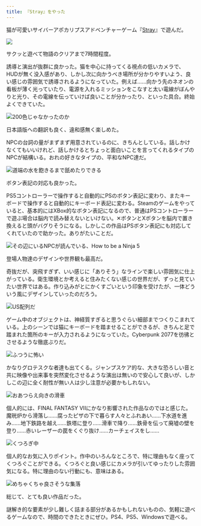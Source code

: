 ```yaml
---
title: 『Stray』をやった
---
```

猫が可愛いサイバーアポカリプスアドベンチャーゲーム『[Stray](https://store.steampowered.com/app/1332010/Stray/?l=japanese)』で遊んだ。

![](https://lh6.googleusercontent.com/EiPEhSXLJPdHPeH4EKbFnAL0ElsLkDFkRTbsmXg3gh0uczCX9MVKZtrkE-fuDQZwKHMNegnQO8fcP9DgE-REwRjYWlOk1BLbaTs2ry-hl_AuaoICx2-4_U35LAab7NNNCFJNE6OYHd12CM90a7Zoe8MTIr54V_cEXJnFhj71DkZAW5mb8Z1hgNFTYv_Qwg)

サクッと遊べて物語のクリアまで7時間程度。

誘導と演出が抜群に良かった。猫を中心に持ってくる視点の低いカメラで、HUDが無く没入感があり、しかし次に向かうべき場所が分かりやすいよう、良い感じの雰囲気で誘導されるようになっていた。例えば……向かう先のネオンの看板が薄く光っていたり、電源を入れるミッションをこなすと太い電線がぼんやりと光り、その電線を伝っていけば良いことが分かったり、といった具合。終始よくできていた。

![](https://lh6.googleusercontent.com/lNnPP6UIYL2gHYZmDsTJFxJY_PQaaps4NFwTLEvp0v-WHKO-CKSwXW_vaLihiR8HXYZub0aelTYy5d0rH2vBJ6WutidmzDF-IlAWLE6EaRTeCBLopyyRHP930f1OBXk7wX2dtPDayUQJRgutvGGB9i2wlYZzG7wTFhsphJYa3A0HCYeMPNn446Xj24bQeg "200色じゃなかったのか")

日本語版への翻訳も良く、違和感無く楽しめた。

NPCの台詞の量がまずまず用意されているのに、きちんとしている。話しかけなくてもいいけれど、話しかけるとちょっと面白いことを言ってくれるタイプのNPCが結構いる。おれの好きなタイプの、平和なNPC達だ。

![](https://lh6.googleusercontent.com/tvkDSUv92GBgerBc3H0UdZB0xfQeQU4XjbuDmKS77njsr8GCPuTRiEXN_saA6mqYPxnRRwOhC7Kl171-QVvoEgkV-Na1XTijScVZCZBPZb5UD-03QCtlQjy087VZ7nIRs0c8NT0WqSMbs210b_Qo-Ef1Gf6mJUwuzv8pMg1Yh2JMyJvANUm9M_r6hIyWug "道端の水を飽きるまで舐めたりできる")

ボタン表記の対応も良かった。

PS5コントローラーで操作すると自動的にPSのボタン表記に変わり、またキーボードで操作すると自動的にキーボード表記に変わる。Steamのゲームをやっていると、基本的にはXBox的なボタン表記になるので、普通はPSコントローラーで遊ぶ場合は脳内で読み替えないといけない。✕ボタンとXボタンを脳内で置き換えると頭がバグりそうになる。しかしこの作品はPSボタン表記にも対応してくれていたので助かった。ありがたいことだ。

![](https://lh3.googleusercontent.com/VRzd4X33aS3WK_ylg0sNvoxuJU7_prdrTtsGPCG5Zcr1dXRhHkJh3J-nDLKF_7fJo4QNPm7GGT6om2VP8qkGsbJ7KqmIQOBoSZyrAHUBfO3ksPbPw4afjmZ5a_liSiwwWlEjaqvcwdkb6NjPafaXAUq6Z1jmXGwq5iCvrhtjf-hgHL1DomkB8DxkUTakEw "その辺にいるNPCが読んでいる、How to be a Ninja 5")

登場人物達のデザインや世界観も最高だ。

奇抜だが、突飛すぎず、いい感じに「ありそう」なラインで楽しい雰囲気に仕上がっている。衛生環境とか考えると住みたくない感じの世界だが、ずっと見ていたい世界ではある。作り込みがとにかくすごいという印象を受けたが、一体どういう風にデザインしていったのだろう。

![](https://lh3.googleusercontent.com/FLn_eDcBvYfyfmNnI1QZq0mqJFl6EriGMXk5RY1r0V40MYBxY-FEfmYGFff2RmFxtesI_hSZPtymM3C733Bv6s_QDf7bsM1qKKfFDtSbm8ctvd95TaA4-TR0Ck16Oq1tAghMnNVUSp1nsvwyio_6dbedGTxIkTvB30yIFNqTsFbM159pDyUzEqzhlUweRg "US配列だ")

ゲーム中のオブジェクトは、神経質すぎると思うぐらい細部までつくりこまれている。上のシーンでは猫にキーボードを踏ませることができるが、きちんと足で踏まれた箇所のキーが入力されるようになっていた。Cyberpunk 2077を彷彿とさせるような徹底ぶりだ。

![](https://lh6.googleusercontent.com/_c5KODTHE9KXymFsV46w-RtWnVH75qYKhcgGjduBJQC4uEKk1Sk52kAuKQWVjGJ48cUUm6qmOBNv-4drKV8ZU-IR9aWbQjy58ox057eJQzcD6QgNqSjJMGFV6EJ9RyQVhr0kVHWu_2XFJJGuY8weqKUZ6EQBWDrsNCLns-4ylPI4sLJe3vOa7svar3fImw "ふつうに怖い")

かなりグロテスクな者達も出てくる。ジャンプスケア的な、大きな恐ろしい音と共に映像や出来事を突然変化させるような演出は無いので安心して良いが、しかしこの辺に全く耐性が無い人は少し注意が必要かもしれない。

![](https://lh6.googleusercontent.com/-uuxWyAsYwGjWXwRQ2B2MsAWq0JDun3s3YdP4QPt7E56X-KlMHcSy-0D6QDm_L7sT2mqOzSPWEn6V1SphM5rDVC0DAoFh0QhzWd32JoqRsspaie5wl0rNh50Zi6IEmJzPH4Hc26lHaUu_FEzsb1d1KMexIJwphnmg3vBpkes9FiU0n4lBqdtfVpvb9Wo0Q "おあつらえ向きの滑車")

個人的には、FINAL FANTASY VIIにかなり影響された作品なのではと感じた。魔晄炉から滑落し……腐ったピザの下で暮らす人々とふれあい……下水道を進み……地下鉄路を越え……鉄塔に登り……滑車で降り……鉄骨を伝って廃墟の壁を登り……赤いレーザーの罠をくぐり抜け……カーチェイスをし……

![](https://lh6.googleusercontent.com/R2_jp9qo7s6TFJkncGn_gQ2YSoXSK1P7SaBJCKnagC0qb09QTfWQy8-sZ6uu55rJGxVZ6kJ4MoGIYobtocS9SXxhWZQ03QnGdI9EHAZoP-P57dQGdeIscnKOfZeSdif98oBoT9_cr0P8JxEvVMfn3-6AHAXk1_2cXu6iIlvYzLa6Uo21RLMVgeF4EukWKg "くつろぎ中")

個人的なお気に入りポイント。作中のいろんなところで、特に理由もなく座ってくつろぐことができる。くつろぐと良い感じにカメラが引いてゆったりした雰囲気になる。特に理由のない行動にも、意味はある。

![](https://lh4.googleusercontent.com/fTBQSdFucrwCF1IIosdiYndmDi_5pL0D-LaQ-HrsIN7WQAqzAV6CjuZ4kx4qqeX1FpVrx7SCYxm_nOI7_QB5WLWaAj5u3prrcESxk8t0Gx5gTVpnszsy4HXS6ZxDOAYHshtTi9ndSVV4SVFZmI-t96CGFI1eV-CcQAnFG2bz42dO6AQ6T3V7uu9oug4_Jw "めちゃくちゃ良さそうな集落")

総じて、とても良い作品だった。

謎解き的な要素が少し難しく詰まる部分があるかもしれないものの、気軽に遊べるゲームなので、時間のできたときにぜひ。PS4、PS5、Windowsで遊べる。
